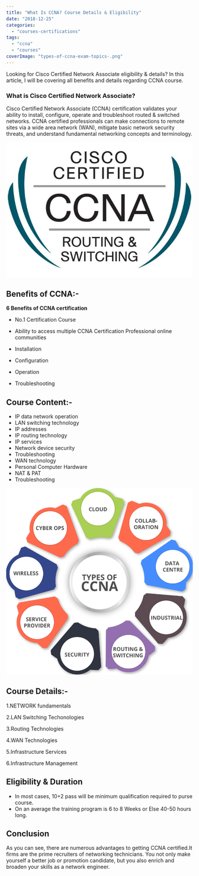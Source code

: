 ```yaml
---
title: "What Is CCNA? Course Details & Eligibility"
date: "2018-12-25"
categories: 
  - "courses-certifications"
tags: 
  - "ccna"
  - "courses"
coverImage: "types-of-ccna-exam-topics-.png"
---
```


Looking for Cisco Certified Network Associate eligibility & details? In this article, I will be covering all benefits and details regarding CCNA course.

### What is Cisco Certified Network Associate?

Cisco Certified Network Associate (CCNA) certification validates your ability to install, configure, operate and troubleshoot routed & switched networks. CCNA certified professionals can make connections to remote sites via a wide area network (WAN), mitigate basic network security threats, and understand fundamental networking concepts and terminology.

![](images/ccna-routing-switching.jpg)

## Benefits of CCNA:-

**6 Benefits of CCNA certification**

- No.1 Certification Course
- Ability to access multiple CCNA Certification Professional online communities
- Installation
- Configuration  
    
- Operation
- Troubleshooting

## Course Content:-

- IP data network operation
- LAN switching technology
- IP addresses
- IP routing technology
- IP services
- Network device security
- Troubleshooting
- WAN technology
- Personal Computer Hardware
- NAT & PAT
- Troubleshooting

![](images/types-of-ccna-exam-topics-.png)

## Course Details:-

1.NETWORK fundamentals

2.LAN Switching Techonologies

3.Routing Technologies

4.WAN Technologies

5.Infrastructure Services

6.Infrastructure Management

## Eligibility & Duration

- In most cases, 10+2 pass will be minimum qualification required to purse course.
- On an average the training program is 6 to 8 Weeks or Else 40-50 hours long.

## Conclusion

As you can see, there are numerous advantages to getting CCNA certified.It firms are the prime recruiters of networking technicians. You not only make yourself a better job or promotion candidate, but you also enrich and broaden your skills as a network engineer.
